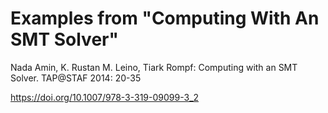 # Examples from "Computing With An SMT Solver"

Nada Amin, K. Rustan M. Leino, Tiark Rompf:
Computing with an SMT Solver. TAP@STAF 2014: 20-35

https://doi.org/10.1007/978-3-319-09099-3_2
